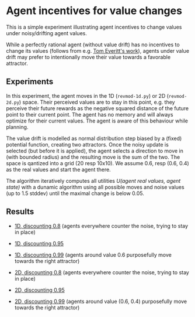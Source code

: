 # Agent incentives for value changes

This is a simple experiment illustrating agent incentives to change values under noisy/drifting agent values.

While a perfectly rational agent (without value drift) has no incentives to change its values (follows from e.g. [Tom Everitt's work](https://arxiv.org/abs/1902.09980)), agents under value drift may prefer to intentionally move their value towards a favorable attractor.

## Experiments

In this experiment, the agent moves in the 1D (`revmod-1d.py`) or 2D (`revmod-2d.py`) space. Their perceived values are to stay in this point, e.g. they perceive their future rewards as the negative squared distance of the future point to their current point. The agent has no memory and will always optimize for their current values. The agent is aware of this behaviour while planning.

The value drift is modelled as normal distribution step biased by a (fixed) potential function, creating two attractors. Once the noisy update is selected (but before it is applied), the agent selects a direction to move in (with bounded radius) and the resulting move is the sum of the two. The space is qantized into a grid (20 resp 10x10). We assume 0.6, resp (0.6, 0.4) as the real values and start the agent there.

The algorithm iteratively computes all utilities _U(agent real values, agent state)_ with a dunamic algorithm using all possible moves and noise values (up to 1.5 stddev) until the maximal change is below 0.05.

## Results

* [1D, discounting 0.8](https://gavento.ucw.cz/view/revmod-1d-disc080.html) (agents everywhere counter the noise, trying to stay in place)
* [1D, discounting 0.95](https://gavento.ucw.cz/view/revmod-1d-disc095.html)
* [1D, discounting 0.99](https://gavento.ucw.cz/view/revmod-1d-disc099.html) (agents around value 0.6 purposefully move towards the right attractor)

* [2D, discounting 0.8](https://gavento.ucw.cz/view/revmod-2d-disc080.html) (agents everywhere counter the noise, trying to stay in place)
* [2D, discounting 0.95](https://gavento.ucw.cz/view/revmod-2d-disc095.html)
* [2D, discounting 0.99](https://gavento.ucw.cz/view/revmod-2d-disc099.html) (agents around value (0.6, 0.4) purposefully move towards the right attractor)
